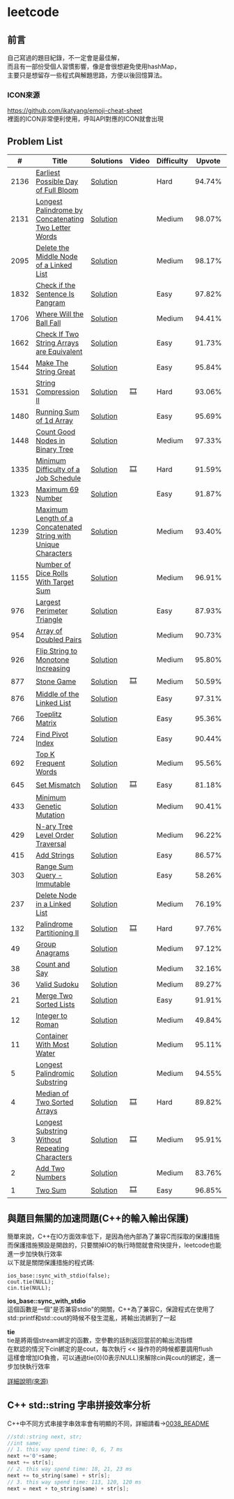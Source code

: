 # leetcode

## 前言

自己寫過的題目紀錄，不一定會是最佳解，<br>
而且有一部份受個人習慣影響，像是會很想避免使用hashMap，<br>
主要只是想留存一些程式與解題思路，方便以後回憶算法。<br>

### ICON來源
https://github.com/ikatyang/emoji-cheat-sheet
<br>裡面的ICON非常便利使用，呼叫API對應的ICON就會出現

## Problem List

|  #  |      Title     |   Solutions   | Video  | Difficulty  | Upvote  | Tag                  
|-----|----------------|---------------|--------|-------------|---------|-------------
|2136|[Earliest Possible Day of Full Bloom](https://leetcode.com/problems/earliest-possible-day-of-full-bloom/)|[Solution](./algorithms/cpp/2136/)||Hard|94.74%|
|2131|[Longest Palindrome by Concatenating Two Letter Words](https://leetcode.com/problems/longest-palindrome-by-concatenating-two-letter-words/)|[Solution](./algorithms/cpp/2131/)||Medium|98.07%|
|2095|[Delete the Middle Node of a Linked List](https://leetcode.com/problems/delete-the-middle-node-of-a-linked-list/)|[Solution](./algorithms/cpp/2095/)||Medium|98.17%|LinkList
|1832|[Check if the Sentence Is Pangram](https://leetcode.com/problems/check-if-the-sentence-is-pangram/)|[Solution](./algorithms/cpp/1832/)||Easy|97.82%|
|1706|[Where Will the Ball Fall](https://leetcode.com/problems/where-will-the-ball-fall/)|[Solution](./algorithms/cpp/1706/)||Medium|94.41%|
|1662|[Check If Two String Arrays are Equivalent](https://leetcode.com/problems/check-if-two-string-arrays-are-equivalent/)|[Solution](./algorithms/cpp/1662/)||Easy|91.73%|
|1544|[Make The String Great](https://leetcode.com/problems/make-the-string-great/description/)|[Solution](./algorithms/cpp/1544/)||Easy|95.84%|
|1531|[String Compression II](https://leetcode.com/problems/string-compression-ii/)|[Solution](./algorithms/cpp/1531/)|[:film_strip:](https://www.youtube.com/watch?v=UIK00l_AiPQ)|Hard|93.06%|DP
|1480|[Running Sum of 1d Array](https://leetcode.com/problems/running-sum-of-1d-array)|[Solution](./algorithms/cpp/1480/)||Easy|95.69%|
|1448|[Count Good Nodes in Binary Tree](https://leetcode.com/problems/count-good-nodes-in-binary-tree/)|[Solution](./algorithms/cpp/1448/)||Medium|97.33%|Tree
|1335|[Minimum Difficulty of a Job Schedule](https://leetcode.com/problems/minimum-difficulty-of-a-job-schedule/)|[Solution](./algorithms/cpp/1335/)|[:film_strip:](https://www.youtube.com/watch?v=eRBpfoWujQM)|Hard|91.59%|DP
|1323|[Maximum 69 Number](https://leetcode.com/problems/maximum-69-number/)|[Solution](./algorithms/cpp/1323/)||Easy|91.87%|
|1239|[Maximum Length of a Concatenated String with Unique Characters](https://leetcode.com/problems/maximum-length-of-a-concatenated-string-with-unique-characters/)|[Solution](./algorithms/cpp/1239/)||Medium|93.40%|DFS
|1155|[Number of Dice Rolls With Target Sum](https://leetcode.com/problems/number-of-dice-rolls-with-target-sum/)|[Solution](./algorithms/cpp/1155/)||Medium|96.91%|DP
|976|[Largest Perimeter Triangle](https://leetcode.com/problems/largest-perimeter-triangle/)|[Solution](./algorithms/cpp/0976/)||Easy|87.93%|
|954|[Array of Doubled Pairs](https://leetcode.com/problems/array-of-doubled-pairs/)|[Solution](./algorithms/cpp/0954/)||Medium|90.73%|HashMap
|926|[Flip String to Monotone Increasing](https://leetcode.com/problems/flip-string-to-monotone-increasing/)|[Solution](./algorithms/cpp/0926/)||Medium|95.80%|DP
|877|[Stone Game](https://leetcode.com/problems/stone-game/)|[Solution](./algorithms/cpp/0877/)|[:film_strip:](https://www.youtube.com/watch?v=WxpIHvsu1RI)|Medium|50.59%|DP
|876|[Middle of the Linked List](https://leetcode.com/problems/middle-of-the-linked-list/)|[Solution](./algorithms/cpp/0876/)||Easy|97.31%|LinkList
|766|[Toeplitz Matrix](https://leetcode.com/problems/toeplitz-matrix/)|[Solution](./algorithms/cpp/0766/)||Easy|95.36%|
|724|[Find Pivot Index](https://leetcode.com/problems/find-pivot-index/)|[Solution](./algorithms/cpp/0724/)||Easy|90.44%|Integral Image
|692|[Top K Frequent Words](https://leetcode.com/problems/top-k-frequent-words/)|[Solution](./algorithms/cpp/0692/)||Medium|95.56%|HashMap
|645|[Set Mismatch](https://leetcode.com/problems/set-mismatch/)|[Solution](./algorithms/cpp/0645/)|[:film_strip:](https://www.youtube.com/watch?v=AK6hOsLqn1I)|Easy|81.18%|
|433|[Minimum Genetic Mutation](https://leetcode.com/problems/minimum-genetic-mutation/)|[Solution](./algorithms/cpp/0433/)||Medium|90.41%|BFS
|429|[N-ary Tree Level Order Traversal](https://leetcode.com/problems/n-ary-tree-level-order-traversal/)|[Solution](./algorithms/cpp/0429/)||Medium|96.22%|Tree
|415|[Add Strings](https://leetcode.com/problems/add-strings/)|[Solution](./algorithms/cpp/0415/)||Easy|86.57%|
|303|[Range Sum Query - Immutable](https://leetcode.com/problems/range-sum-query-immutable/)|[Solution](./algorithms/cpp/0303/)||Easy|58.26%|Integral Image
|237|[Delete Node in a Linked List](https://leetcode.com/problems/delete-node-in-a-linked-list/)|[Solution](./algorithms/cpp/0237/)||Medium|76.19%|LinkList
|132|[Palindrome Partitioning II](https://leetcode.com/problems/palindrome-partitioning-ii/)|[Solution](./algorithms/cpp/0132/)|[:film_strip:](https://www.youtube.com/watch?v=lDYIvtBVmgo)|Hard|97.76%|DP
|49|[Group Anagrams](https://leetcode.com/problems/group-anagrams/)|[Solution](./algorithms/cpp/0049/)||Medium|97.12%|
|38|[Count and Say](https://leetcode.com/problems/count-and-say/)|[Solution](./algorithms/cpp/0038/)||Medium|32.16%|
|36|[Valid Sudoku](https://leetcode.com/problems/valid-sudoku/)|[Solution](./algorithms/cpp/0036/)||Medium|89.27%|
|21|[Merge Two Sorted Lists](https://leetcode.com/problems/merge-two-sorted-lists/)|[Solution](./algorithms/cpp/0021/)||Easy|91.91%|LinkList
|12|[Integer to Roman](https://leetcode.com/problems/integer-to-roman/)|[Solution](./algorithms/cpp/0012/)||Medium|49.84%|
|11|[Container With Most Water](https://leetcode.com/problems/container-with-most-water/)|[Solution](./algorithms/cpp/0011/)||Medium|95.11%|
|5|[Longest Palindromic Substring](https://leetcode.com/problems/longest-palindromic-substring/)|[Solution](./algorithms/cpp/0005/)||Medium|94.55%|DP
|4|[Median of Two Sorted Arrays](https://leetcode.com/problems/median-of-two-sorted-arrays/)|[Solution](./algorithms/cpp/0004/)|[:film_strip:](https://www.youtube.com/watch?v=LPFhl65R7ww)|Hard|89.82%|Divide and Conquer
|3|[Longest Substring Without Repeating Characters](https://leetcode.com/problems/longest-substring-without-repeating-characters/)|[Solution](./algorithms/cpp/0003/)|[:film_strip:](https://www.youtube.com/watch?v=3IETreEybaA)|Medium|95.91%|HashMap, Sliding Window
|2|[Add Two Numbers](https://leetcode.com/problems/add-two-numbers/)|[Solution](./algorithms/cpp/0002/)||Medium|83.76%|LinkList
|1|[Two Sum](https://leetcode.com/problems/two-sum/)|[Solution](./algorithms/cpp/0001/)|[:film_strip:](https://www.youtube.com/watch?v=kPXOr6pW8KM)|Easy|96.85%|HashMap

## 與題目無關的加速問題(C++的輸入輸出保護)

簡單來說，C++在IO方面效率低下，是因為他內部為了兼容C而採取的保護措施<br>
而保護措施預設是開啟的，只要關掉IO的執行時間就會飛快提升，leetcode也能進一步加快執行效率<br>
以下就是關閉保護措施的程式碼:<br>

```
ios_base::sync_with_stdio(false);
cout.tie(NULL);
cin.tie(NULL);
```

**ios_base::sync_with_stdio**<br>
這個函數是一個"是否兼容stdio"的開關，C++為了兼容C，保證程式在使用了std::printf和std::cout的時候不發生混亂，將輸出流綁到了一起<br>

**tie**<br>
tie是將兩個stream綁定的函數，空參數的話則返回當前的輸出流指標<br>
在默認的情況下cin綁定的是cout，每次執行 << 操作符的時候都要調用flush<br>
這樣會增加IO負擔，可以通過tie(0)(0表示NULL)來解除cin與cout的綁定，進一步加快執行效率<br>

[詳細說明(來源)](https://www.hankcs.com/program/cpp/cin-tie-with-sync_with_stdio-acceleration-input-and-output.html)


## C++ std::string 字串拼接效率分析

C++中不同方式串接字串效率會有明顯的不同，詳細請看->[0038_README](./algorithms/cpp/0038/README.md)

``` C++
//std::string next, str;
//int same;
// 1. this way spend time: 0, 6, 7 ms
next +='0'+same;
next += str[s];
// 2. this way spend time: 18, 21, 23 ms
next += to_string(same) + str[s];
// 3. this way spend time: 113, 120, 120 ms
next = next + to_string(same) + str[s];
```


